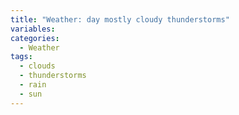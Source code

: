 ```yaml
---
title: "Weather: day mostly cloudy thunderstorms"
variables:
categories:
  - Weather
tags:
  - clouds
  - thunderstorms
  - rain
  - sun
---
```

